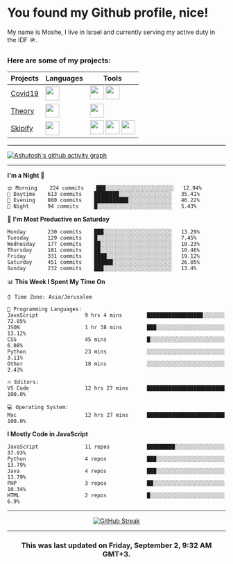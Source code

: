 <h1>You found my Github profile, nice!</h1>
<p>
    My name is Moshe, I live in Israel and currently serving my active duty in the IDF 🪖.
</p>

<h3>Here are some of my projects:</h3>

| Projects                                          | Languages                                                                                   | Tools                                                                                                                                                                                                                                                                       |
| ------------------------------------------------- | ------------------------------------------------------------------------------------------- | --------------------------------------------------------------------------------------------------------------------------------------------------------------------------------------------------------------------------------------------------------------------------- |
| [Covid19](https://github.com/jewishmoses/covid19) | <img height="32" width="32" src="https://unpkg.com/simple-icons@v6/icons/php.svg" />        | <img height="32" width="32" src="https://unpkg.com/simple-icons@v6/icons/laravel.svg" /> <img height="32" width="32" src="https://unpkg.com/simple-icons@v6/icons/livewire.svg" />                                                                                          |
| [Theory](https://github.com/jewishmoses/theory)   | <img height="32" width="32" src="https://unpkg.com/simple-icons@v6/icons/python.svg" />     | <img height="32" width="32" src="https://unpkg.com/simple-icons@v6/icons/django.svg" />                                                                                                                                                                                     |
| [Skipify](https://github.com/jewishmoses/skipify) | <img height="32" width="32" src="https://unpkg.com/simple-icons@v6/icons/javascript.svg" /> | <img height="32" width="32" src="https://unpkg.com/simple-icons@v6/icons/sqlite.svg" /> <img height="32" width="32" src="https://unpkg.com/simple-icons@v6/icons/sequelize.svg" /> <img height="32" width="32" src="https://unpkg.com/simple-icons@v6/icons/express.svg" /> |

<hr />

[![Ashutosh's github activity graph](https://activity-graph.herokuapp.com/graph?username=jewishmoses&theme=github&bg_color=fff&line=216e39&color=000&point=000)](https://github.com/jewishmoses/github-readme-activity-graph)

<hr />

<!--START_SECTION:waka-->
**I'm a Night 🦉** 

```text
🌞 Morning    224 commits    ███░░░░░░░░░░░░░░░░░░░░░░   12.94% 
🌆 Daytime    613 commits    ████████░░░░░░░░░░░░░░░░░   35.41% 
🌃 Evening    800 commits    ███████████░░░░░░░░░░░░░░   46.22% 
🌙 Night      94 commits     █░░░░░░░░░░░░░░░░░░░░░░░░   5.43%

```
📅 **I'm Most Productive on Saturday** 

```text
Monday       230 commits    ███░░░░░░░░░░░░░░░░░░░░░░   13.29% 
Tuesday      129 commits    █░░░░░░░░░░░░░░░░░░░░░░░░   7.45% 
Wednesday    177 commits    ██░░░░░░░░░░░░░░░░░░░░░░░   10.23% 
Thursday     181 commits    ██░░░░░░░░░░░░░░░░░░░░░░░   10.46% 
Friday       331 commits    ████░░░░░░░░░░░░░░░░░░░░░   19.12% 
Saturday     451 commits    ██████░░░░░░░░░░░░░░░░░░░   26.05% 
Sunday       232 commits    ███░░░░░░░░░░░░░░░░░░░░░░   13.4%

```


📊 **This Week I Spent My Time On** 

```text
⌚︎ Time Zone: Asia/Jerusalem

💬 Programming Languages: 
JavaScript               9 hrs 4 mins        ██████████████████░░░░░░░   72.85% 
JSON                     1 hr 38 mins        ███░░░░░░░░░░░░░░░░░░░░░░   13.12% 
CSS                      45 mins             █░░░░░░░░░░░░░░░░░░░░░░░░   6.08% 
Python                   23 mins             ░░░░░░░░░░░░░░░░░░░░░░░░░   3.11% 
Other                    18 mins             ░░░░░░░░░░░░░░░░░░░░░░░░░   2.43%

🔥 Editors: 
VS Code                  12 hrs 27 mins      █████████████████████████   100.0%

💻 Operating System: 
Mac                      12 hrs 27 mins      █████████████████████████   100.0%

```

**I Mostly Code in JavaScript** 

```text
JavaScript               11 repos            █████████░░░░░░░░░░░░░░░░   37.93% 
Python                   4 repos             ███░░░░░░░░░░░░░░░░░░░░░░   13.79% 
Java                     4 repos             ███░░░░░░░░░░░░░░░░░░░░░░   13.79% 
PHP                      3 repos             ██░░░░░░░░░░░░░░░░░░░░░░░   10.34% 
HTML                     2 repos             █░░░░░░░░░░░░░░░░░░░░░░░░   6.9%

```



<!--END_SECTION:waka-->

<hr />

<div align="center">

[![GitHub Streak](https://github-readme-streak-stats.herokuapp.com?user=jewishmoses&date_format=M%20j%5B%2C%20Y%5D)](https://git.io/streak-stats)

</div>

<hr/>

<div align="center">
    <h3>This was last updated on Friday, September 2, 9:32 AM GMT+3.</h3>
</div>
